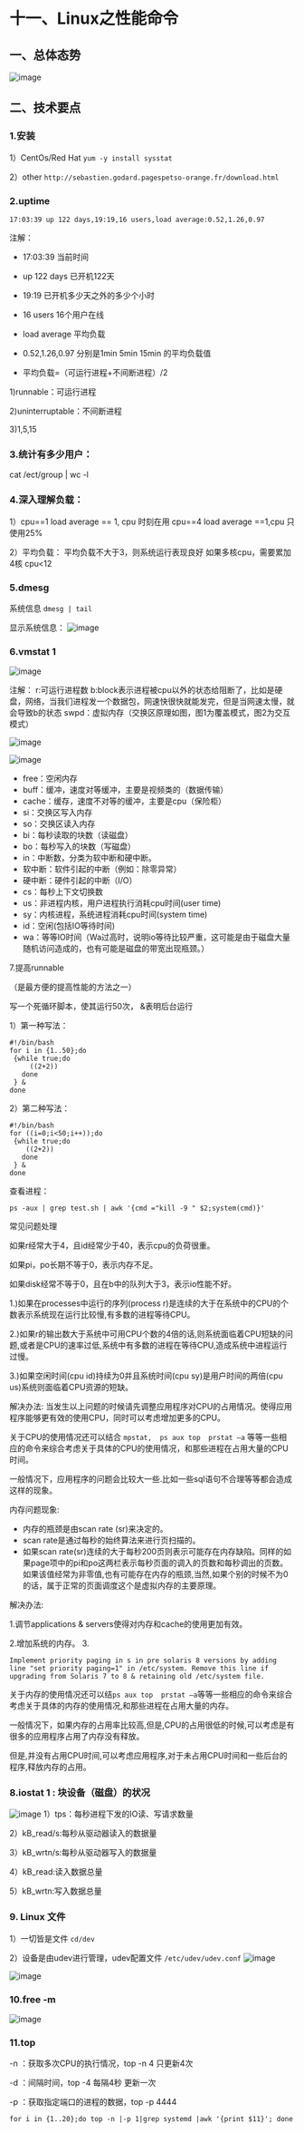 # 十一、Linux之性能命令
## 一、总体态势
![image](2E0EA873BFF44F619093960747A51BF1)

## 二、技术要点
### 1.安装

1）CentOs/Red Hat
`yum -y install sysstat`

2）other
`http://sebastien.godard.pagespetso-orange.fr/download.html`

### 2.uptime

`17:03:39 up 122 days,19:19,16 users,load average:0.52,1.26,0.97`

注解：

- 17:03:39  当前时间

- up 122 days  已开机122天

- 19:19  已开机多少天之外的多少个小时

- 16 users  16个用户在线

-  load average 平均负载
 
-  0.52,1.26,0.97  分别是1min 5min  15min 的平均负载值
 
- 平均负载=（可运行进程+不间断进程）/2

1)runnable：可运行进程

2)uninterruptable：不间断进程

3)1,5,15

### 3.统计有多少用户：
 cat /ect/group | wc -l

### 4.深入理解负载：
1）cpu==1
load average == 1, cpu 时刻在用
       cpu==4
load average ==1,cpu 只使用25%

2）平均负载：
 平均负载不大于3，则系统运行表现良好
  如果多核cpu，需要累加
                 4核 cpu<12

### 5.dmesg 
系统信息
`dmesg | tail`

显示系统信息：
![image](4A72C30A3BED431CB43FC0A7695DD86F)

### 6.vmstat 1
![image](A488781936DA4533B294805DDA26E12D)

注解：
r:可运行进程数
b:block表示进程被cpu以外的状态给阻断了，比如是硬盘，网络，当我们进程发一个数据包，网速快很快就能发完，但是当网速太慢，就会导致b的状态
swpd：虚拟内存（交换区原理如图，图1为覆盖模式，图2为交互模式）

![image](6003A6ACB22343A1BC2A37B0596E0596)

![image](0B5B647141AB4B4BA8B8AA549FED741A)


- free：空闲内存
- buff：缓冲，速度对等缓冲，主要是视频类的（数据传输）
- cache：缓存，速度不对等的缓冲，主要是cpu（保险柜）
- si：交换区写入内存
- so：交换区读入内存
- bi：每秒读取的块数（读磁盘）
- bo：每秒写入的块数（写磁盘）
- in：中断数，分类为软中断和硬中断。
- 软中断：软件引起的中断（例如：除零异常）
- 硬中断：硬件引起的中断（I/O）
- cs：每秒上下文切换数
- us：非进程内核，用户进程执行消耗cpu时间(user time)
- sy：内核进程，系统进程消耗cpu时间(system time)
- id：空闲(包括IO等待时间)
- wa：等等IO时间（Wa过高时，说明io等待比较严重，这可能是由于磁盘大量随机访问造成的，也有可能是磁盘的带宽出现瓶颈。）

7.提高runnable 

（是最方便的提高性能的方法之一）

写一个死循环脚本，使其运行50次，  &表明后台运行

1）第一种写法：
```
#!/bin/bash
for i in {1..50};do
 {while true;do
     ((2+2))
   done  
 } &
done
```

2）第二种写法：
```
#!/bin/bash
for ((i=0;i<50;i++));do
 {while true;do
    ((2+2))
   done  
 } &
done
```

查看进程：

`ps -aux | grep test.sh | awk '{cmd ="kill -9 " $2;system(cmd)}'`


常见问题处理

如果r经常大于4，且id经常少于40，表示cpu的负荷很重。

如果pi，po长期不等于0，表示内存不足。

如果disk经常不等于0，且在b中的队列大于3，表示io性能不好。

1.)如果在processes中运行的序列(process r)是连续的大于在系统中的CPU的个数表示系统现在运行比较慢,有多数的进程等待CPU。

2.)如果r的输出数大于系统中可用CPU个数的4倍的话,则系统面临着CPU短缺的问题,或者是CPU的速率过低,系统中有多数的进程在等待CPU,造成系统中进程运行过慢。

3.)如果空闲时间(cpu id)持续为0并且系统时间(cpu sy)是用户时间的两倍(cpu us)系统则面临着CPU资源的短缺。

解决办法:
当发生以上问题的时候请先调整应用程序对CPU的占用情况。使得应用程序能够更有效的使用CPU，同时可以考虑增加更多的CPU。

关于CPU的使用情况还可以结合
`mpstat,  ps aux top  prstat –a`
等等一些相应的命令来综合考虑关于具体的CPU的使用情况，和那些进程在占用大量的CPU时间。

一般情况下，应用程序的问题会比较大一些.比如一些sql语句不合理等等都会造成这样的现象。

内存问题现象:
- 内存的瓶颈是由scan rate (sr)来决定的。
- scan rate是通过每秒的始终算法来进行页扫描的。
- 如果scan rate(sr)连续的大于每秒200页则表示可能存在内存缺陷。同样的如果page项中的pi和po这两栏表示每秒页面的调入的页数和每秒调出的页数。如果该值经常为非零值,也有可能存在内存的瓶颈,当然,如果个别的时候不为0的话，属于正常的页面调度这个是虚拟内存的主要原理。

解决办法: 

1.调节applications & servers使得对内存和cache的使用更加有效。

2.增加系统的内存。
3. 
```
Implement priority paging in s in pre solaris 8 versions by adding line "set priority paging=1" in /etc/system. Remove this line if upgrading from Solaris 7 to 8 & retaining old /etc/system file.
```

关于内存的使用情况还可以结`ps aux top  prstat –a`等等一些相应的命令来综合考虑关于具体的内存的使用情况,和那些进程在占用大量的内存。

一般情况下，如果内存的占用率比较高,但是,CPU的占用很低的时候,可以考虑是有很多的应用程序占用了内存没有释放。

但是,并没有占用CPU时间,可以考虑应用程序,对于未占用CPU时间和一些后台的程序,释放内存的占用。

### 8.iostat 1 : 块设备（磁盘）的状况
![image](B85FC7D7A58F425DA599578E2D919DB2)
1）tps：每秒进程下发的IO读、写请求数量

2）kB_read/s:每秒从驱动器读入的数据量

3）kB_wrtn/s:每秒从驱动器写入的数据量

4）kB_read:读入数据总量

5）kB_wrtn:写入数据总量

### 9. Linux 文件
1）一切皆是文件
    `cd/dev`
    
2）设备是由udev进行管理，udev配置文件
   `/etc/udev/udev.conf`
![image](B277CD86716549E584A198BF5CFBE122)

![image](BDE562B03F554243ACCA3851FBAA5A4A)



### 10.free -m
![image](755169BFC79D4166B5ED6FCC57E79B66)

### 11.top
-n ：获取多次CPU的执行情况，top -n 4 只更新4次

-d ：间隔时间，top -4 每隔4秒 更新一次

-p ：获取指定端口的进程的数据，top -p 4444

`for i in {1..20};do top -n |-p 1|grep systemd |awk '{print $11}'; done`


